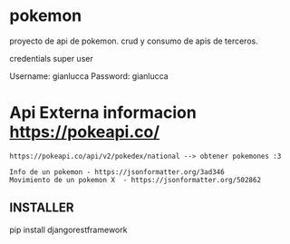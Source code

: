 # pokemon
proyecto de api de pokemon. crud y consumo de apis de terceros.

credentials super user 

Username: gianlucca
Password: gianlucca


# Api Externa informacion https://pokeapi.co/ 

    https://pokeapi.co/api/v2/pokedex/national --> obtener pokemones :3

    Info de un pokemon - https://jsonformatter.org/3ad346
    Movimiento de un pokemon X  - https://jsonformatter.org/502862

## INSTALLER

pip install djangorestframework